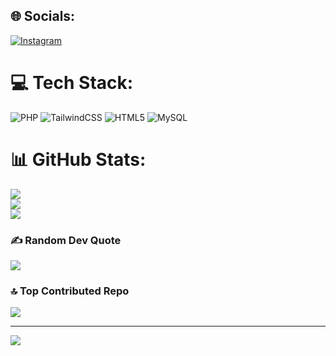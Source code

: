 
## 🌐 Socials:
[![Instagram](https://img.shields.io/badge/Instagram-%23E4405F.svg?logo=Instagram&logoColor=white)](https://instagram.com/yasier_139) 

# 💻 Tech Stack:
![PHP](https://img.shields.io/badge/php-%23777BB4.svg?style=for-the-badge&logo=php&logoColor=white) ![TailwindCSS](https://img.shields.io/badge/tailwindcss-%2338B2AC.svg?style=for-the-badge&logo=tailwind-css&logoColor=white) ![HTML5](https://img.shields.io/badge/html5-%23E34F26.svg?style=for-the-badge&logo=html5&logoColor=white) ![MySQL](https://img.shields.io/badge/mysql-4479A1.svg?style=for-the-badge&logo=mysql&logoColor=white)
# 📊 GitHub Stats:
![](https://github-readme-stats.vercel.app/api?username=Sierru139&theme=dark&hide_border=false&include_all_commits=true&count_private=true)<br/>
![](https://github-readme-streak-stats.herokuapp.com/?user=Sierru139&theme=dark&hide_border=false)<br/>
![](https://github-readme-stats.vercel.app/api/top-langs/?username=Sierru139&theme=dark&hide_border=false&include_all_commits=true&count_private=true&layout=compact)

### ✍️ Random Dev Quote
![](https://quotes-github-readme.vercel.app/api?type=horizontal&theme=light)

### 🔝 Top Contributed Repo
![](https://github-contributor-stats.vercel.app/api?username=Sierru139&limit=5&theme=dark&combine_all_yearly_contributions=true)

---
[![](https://visitcount.itsvg.in/api?id=Sierru139&icon=0&color=0)](https://visitcount.itsvg.in)

<!-- Proudly created with GPRM ( https://gprm.itsvg.in ) -->
